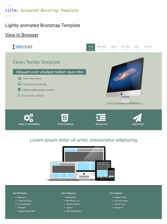 ```yaml
---
title: Animated Boostrap Template
---
```


Lightly animated Bootstrap Template

<a href="https://omgninjas.me/scroll-place/" target="_blank">View In Browser</a>

![Full Page Site](assets/img/projects/proj-6/scroll-place.jpg)



